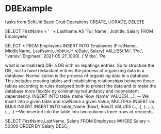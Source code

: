 # DBExample
tasks from SoftUni
Basic Crud Operations
CREATE, UORADE, DELETE

SELECT 
	FirstName + ' ' + LastName AS 'Full Name',
	Jobtitle, 
	Salary FROM Employees

SELECT * FROM Employees
INSERT INTO Employees 
(FirstName, MiddleName, LastName,Jobtitle,HireDate, Salary)
VALUES('Mi', 'Pet', 'Ivanov','Engineer','2021-05-21',1000),
      ('Mitko', 'Pe


what is normalizerd DB- a DB with no repatings entries.
So to structure the DB , not to have redundant entries.the process of organizing data in a database.
Normalization is the process of organizing data in a database. This includes creating tables and establishing relationships between those tables according to rules designed both to protect the data and to make the database more flexible by eliminating redundancy and inconsistent dependency.
INSERT INTO table_name 
'Row_Name'
VALUES(....); -- We insert into a given table and rowName a given Value;
MULTIPLE INSERT ior BULK INSERT
INSERT INTO table_Name 
(Row1, Row2)
VALUES
(..,..),
(..,..),
(..,..)
--We inserted into the table into two columns three rows of recoreds

SELECT FirstName,LastName, Salary 
		  FROM Employees
		 WHERE Salary > 50000
		 ORDER BY Salary DESC;
		 
		 
